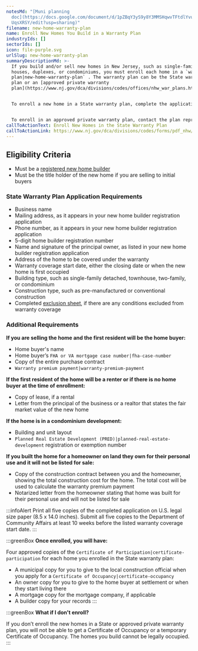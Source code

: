 ```yaml
---
notesMd: "[Muni planning
  doc](https://docs.google.com/document/d/1pZBqY3yS9y8Y3MMSHqwvTFtdlYvuxhWKK70f\
  UqsXRSY/edit?usp=sharing)"
filename: new-home-warranty-plan
name: Enroll New Homes You Build in a Warranty Plan
industryIds: []
sectorIds: []
icon: file-purple.svg
urlSlug: new-home-warranty-plan
summaryDescriptionMd: >-
  If you build and/or sell new homes in New Jersey, such as single-family
  houses, duplexes, or condominiums, you must enroll each home in a `warranty
  plan|new-home-warranty-plan` . The warranty plan can be the State warranty
  plan or an [approved private warranty
  plan](https://www.nj.gov/dca/divisions/codes/offices/nhw_war_plans.html).


  To enroll a new home in a State warranty plan, complete the application below. 


  To enroll in an approved private warranty plan, contact the plan representative.
callToActionText: Enroll New Homes in the State Warranty Plan
callToActionLink: https://www.nj.gov/dca/divisions/codes/forms/pdf_nhw/COP_App.pdf
---
```

## Eligibility Criteria

* Must be a [registered new home builder](https://dev.navigator.business.nj.gov/mgmt/cms#/collections/license-tasks/entries/new-home-builder-license)
* Must be the title holder of the new home if you are selling to initial buyers

### State Warranty Plan Application Requirements

* Business name
* Mailing address, as it appears in your new home builder registration application
* Phone number, as it appears in your new home builder registration application
* 5-digit home builder registration number
* Name and signature of the principal owner, as listed in your new home builder registration application
* Address of the home to be covered under the warranty
* Warranty coverage start date, either the closing date or when the new home is first occupied
* Building type, such as single-family detached, townhouse, two-family, or condominium 
* Construction type, such as pre-manufactured or conventional construction
* Completed [exclusion sheet](https://www.nj.gov/dca/codes/forms/pdf_nhw/Exclusions.pdf), if there are any conditions excluded from warranty coverage

### Additional Requirements

**If you are selling the home and the first resident will be the home buyer:**

* Home buyer's name
* Home buyer’s `FHA or VA mortgage case number|fha-case-number` 
* Copy of the entire purchase contract
*  `Warranty premium payment|warranty-premium-payment` 

**If the first resident of the home will be a renter or if there is no home buyer at the time of enrollment:**

* Copy of lease, if a rental
* Letter from the principal of the business or a realtor that states the fair market value of the new home

**If the home is in a condominium development:**

* Building and unit layout 
*  `Planned Real Estate Development (PRED)|planned-real-estate-development` registration or exemption number

**If you built the home for a homeowner on land they own for their personal use and it will not be listed for sale:**

* Copy of the construction contract between you and the homeowner, showing the total construction cost for the home. The total cost will be used to calculate the warranty premium payment
* Notarized letter from the homeowner stating that home was built for their personal use and will not be listed for sale

:::infoAlert 
Print all five copies of the completed application on U.S. legal size paper (8.5 x 14.0 inches). Submit all five copies to the Department of Community Affairs at least 10 weeks before the listed warranty coverage start date.
:::

:::greenBox 
 **Once enrolled, you will have:**

Four approved copies of the `Certificate of Participation|certificate-participation` for each home you enrolled in the State warranty plan:

* A municipal copy for you to give to the local construction official when you apply for a `Certificate of Occupancy|certificate-occupancy` 
* An owner copy for you to give to the home buyer at settlement or when they start living there
* A mortgage copy for the mortgage company, if applicable
* A builder copy for your records
  :::

:::greenBox 
 **What if I don't enroll?**

If you don’t enroll the new homes in a State or approved private warranty plan, you will not be able to get a Certificate of Occupancy or a temporary Certificate of Occupancy. The homes you build cannot be legally occupied.
:::